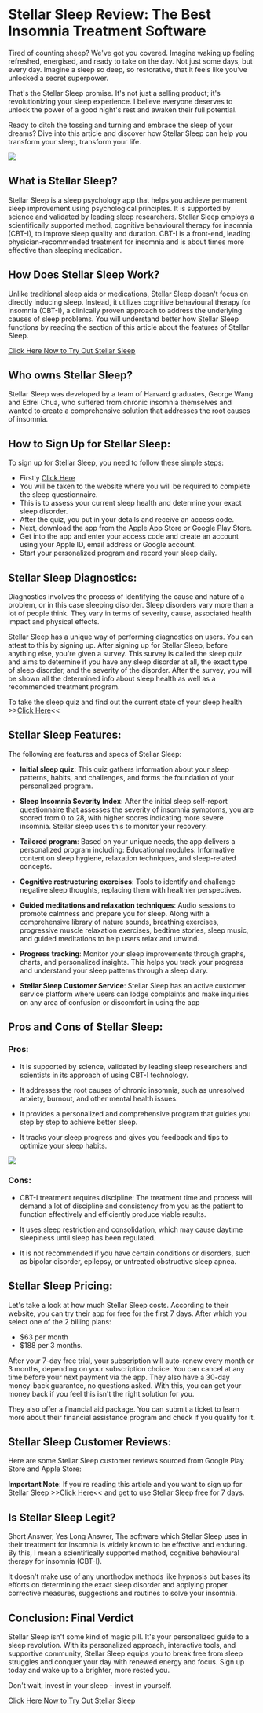 # Stellar Sleep Review: The Best Insomnia Treatment Software

Tired of counting sheep? We've got you covered.
Imagine waking up feeling refreshed, energised, and ready to take on the day. Not just some days, but every day. Imagine a sleep so deep, so restorative, that it feels like you've unlocked a secret superpower.

That's the Stellar Sleep promise. It's not just a selling product; it's revolutionizing your sleep experience. I believe everyone deserves to unlock the power of a good night's rest and awaken their full potential.

Ready to ditch the tossing and turning and embrace the sleep of your dreams? Dive into this article and discover how Stellar Sleep can help you transform your sleep, transform your life.

<span style="font-family: helvetica, arial, sans-serif;"><a href="https://rebrand.ly/stellar-sleep-github"><img class="aligncenter loaded" src="https://i.imgur.com/XSo2dvH.png" data-lazy="true" /></a></span>

## What is Stellar Sleep?
Stellar Sleep is a sleep psychology app that helps you achieve permanent sleep improvement using psychological principles. It is supported by science and validated by leading sleep researchers. Stellar Sleep employs a scientifically supported method, cognitive behavioural therapy for insomnia (CBT-I), to improve sleep quality and duration. CBT-I is a front-end, leading physician-recommended treatment for insomnia and is about times more effective than sleeping medication.

## How Does Stellar Sleep Work?
Unlike traditional sleep aids or medications, Stellar Sleep doesn't focus on directly inducing sleep. Instead, it utilizes cognitive behavioural therapy for insomnia (CBT-I), a clinically proven approach to address the underlying causes of sleep problems.
You will understand better how Stellar Sleep functions by reading the section of this article about the features of Stellar Sleep.

[Click Here Now to Try Out Stellar Sleep](rebrand.ly/stellar-sleep-github)

## Who owns Stellar Sleep?
Stellar Sleep was developed by a team of Harvard graduates, George Wang and Edrei Chua, who suffered from chronic insomnia themselves and wanted to create a comprehensive solution that addresses the root causes of insomnia.

## How to Sign Up for Stellar Sleep:
To sign up for Stellar Sleep, you need to follow these simple steps:
+ Firstly [Click Here](rebrand.ly/stellar-sleep-github)
+ You will be taken to the website where you will be required to complete the sleep questionnaire.
+ This is to assess your current sleep health and determine your exact sleep disorder.
+ After the quiz, you put in your details and receive an access code.
+ Next, download the app from the Apple App Store or Google Play Store.
+ Get into the app and enter your access code and create an account using your Apple ID, email address or Google account.
+ Start your personalized program and record your sleep daily.

## Stellar Sleep Diagnostics:
Diagnostics involves the process of identifying the cause and nature of a problem, or in this case sleeping disorder. Sleep disorders vary more than a lot of people think. They vary in terms of severity, cause, associated health impact and physical effects.

Stellar Sleep has a unique way of performing diagnostics on users. You can attest to this by signing up. After signing up for Stellar Sleep, before anything else, you're given a survey. This survey is called the sleep quiz and aims to determine if you have any sleep disorder at all, the exact type of sleep disorder, and the severity of the disorder. After the survey, you will be shown all the determined info about sleep health as well as a recommended treatment program.

To take the sleep quiz and find out the current state of your sleep health >>[Click Here](rebrand.ly/stellar-sleep-github)<<

## Stellar Sleep Features:
The following are features and specs of Stellar Sleep:

+ **Initial sleep quiz**: This quiz gathers information about your sleep patterns, habits, and challenges, and forms the foundation of your personalized program.

+ **Sleep Insomnia Severity Index**: After the initial sleep self-report questionnaire that assesses the severity of insomnia symptoms, you are scored from 0 to 28, with higher scores indicating more severe insomnia. Stellar sleep uses this to monitor your recovery.

+ **Tailored program**: Based on your unique needs, the app delivers a personalized program including:
Educational modules: Informative content on sleep hygiene, relaxation techniques, and sleep-related concepts.

+ **Cognitive restructuring exercises**: Tools to identify and challenge negative sleep thoughts, replacing them with healthier perspectives.

+ **Guided meditations and relaxation techniques**: Audio sessions to promote calmness and prepare you for sleep. Along with a comprehensive library of nature sounds, breathing exercises, progressive muscle relaxation exercises, bedtime stories, sleep music, and guided meditations to help users relax and unwind.

+ **Progress tracking**: Monitor your sleep improvements through graphs, charts, and personalized insights. This helps you track your progress and understand your sleep patterns through a sleep diary.

+ **Stellar Sleep Customer Service**: Stellar Sleep has an active customer service platform where users can lodge complaints and make inquiries on any area of confusion or discomfort in using the app

## Pros and Cons of Stellar Sleep:
### Pros:
+ It is supported by science, validated by leading sleep researchers and scientists in its approach of using CBT-I technology.

+ It addresses the root causes of chronic insomnia, such as unresolved anxiety, burnout, and other mental health issues.

+ It provides a personalized and comprehensive program that guides you step by step to achieve better sleep. 

+ It tracks your sleep progress and gives you feedback and tips to optimize your sleep habits.

<span style="font-family: helvetica, arial, sans-serif;"><a href="https://rebrand.ly/stellar-sleep-github"><img class="aligncenter loaded" src="https://i.imgur.com/XSo2dvH.png" data-lazy="true" /></a></span>

### Cons:
+ CBT-I treatment requires discipline: The treatment time and process will demand a lot of discipline and consistency from you as the patient to function effectively and efficiently produce viable results.
  
+ It uses sleep restriction and consolidation, which may cause daytime sleepiness until sleep has been regulated.
  
+ It is not recommended if you have certain conditions or disorders, such as bipolar disorder, epilepsy, or untreated obstructive sleep apnea.

## Stellar Sleep Pricing:
Let's take a look at how much Stellar Sleep costs.
According to their website, you can try their app for free for the first 7 days. After which you select one of the 2 billing plans:

+ $63 per month
+ $188 per 3 months.

After your 7-day free trial, your subscription will auto-renew every month or 3 months, depending on your subscription choice. You can cancel at any time before your next payment via the app. They also have a 30-day money-back guarantee, no questions asked. With this, you can get your money back if you feel this isn't the right solution for you.

They also offer a financial aid package. You can submit a ticket to learn more about their financial assistance program and check if you qualify for it.

## Stellar Sleep Customer Reviews:
Here are some Stellar Sleep customer reviews sourced from Google Play Store and Apple Store:

**Important Note**: If you're reading this article and you want to sign up for Stellar Sleep >>[Click Here](rebrand.ly/stellar-sleep-github)<< and get to use Stellar Sleep free for 7 days.

## Is Stellar Sleep Legit?
Short Answer, Yes
Long Answer, The software which Stellar Sleep uses in their treatment for insomnia is widely known to be effective and enduring. By this, I mean a scientifically supported method, cognitive behavioural therapy for insomnia (CBT-I). 

It doesn't make use of any unorthodox methods like hypnosis but bases its efforts on determining the exact sleep disorder and applying proper corrective measures, suggestions and routines to solve your insomnia.

## Conclusion: Final Verdict
Stellar Sleep isn't some kind of magic pill. It's your personalized guide to a sleep revolution. With its personalized approach, interactive tools, and supportive community, Stellar Sleep equips you to break free from sleep struggles and conquer your day with renewed energy and focus.
Sign up today and wake up to a brighter, more rested you.

Don't wait, invest in your sleep - invest in yourself.

[Click Here Now to Try Out Stellar Sleep](rebrand.ly/stellar-sleep-github)










